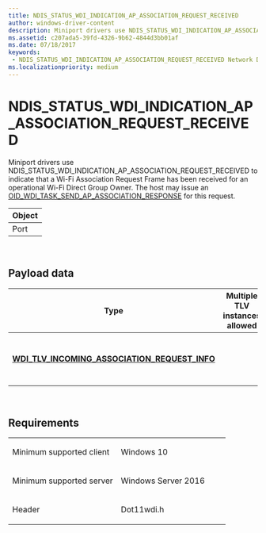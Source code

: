 ```yaml
---
title: NDIS_STATUS_WDI_INDICATION_AP_ASSOCIATION_REQUEST_RECEIVED
author: windows-driver-content
description: Miniport drivers use NDIS_STATUS_WDI_INDICATION_AP_ASSOCIATION_REQUEST_RECEIVED to indicate that a Wi-Fi Association Request Frame has been received for an operational Wi-Fi Direct Group Owner.
ms.assetid: c207ada5-39fd-4326-9b62-4844d3bb01af
ms.date: 07/18/2017 
keywords:
 - NDIS_STATUS_WDI_INDICATION_AP_ASSOCIATION_REQUEST_RECEIVED Network Drivers Starting with Windows Vista
ms.localizationpriority: medium
---
```


# NDIS\_STATUS\_WDI\_INDICATION\_AP\_ASSOCIATION\_REQUEST\_RECEIVED


Miniport drivers use NDIS\_STATUS\_WDI\_INDICATION\_AP\_ASSOCIATION\_REQUEST\_RECEIVED to indicate that a Wi-Fi Association Request Frame has been received for an operational Wi-Fi Direct Group Owner. The host may issue an [OID\_WDI\_TASK\_SEND\_AP\_ASSOCIATION\_RESPONSE](oid-wdi-task-send-ap-association-response.md) for this request.

| Object |
|--------|
| Port   |

 

## Payload data


| Type                                                                                                     | Multiple TLV instances allowed | Optional | Description                                   |
|----------------------------------------------------------------------------------------------------------|--------------------------------|----------|-----------------------------------------------|
| [**WDI\_TLV\_INCOMING\_ASSOCIATION\_REQUEST\_INFO**](https://msdn.microsoft.com/library/windows/hardware/dn926315) |                                |          | The incoming Association Request information. |

 

Requirements
------------

<table>
<colgroup>
<col width="50%" />
<col width="50%" />
</colgroup>
<tbody>
<tr class="odd">
<td><p>Minimum supported client</p></td>
<td><p>Windows 10</p></td>
</tr>
<tr class="even">
<td><p>Minimum supported server</p></td>
<td><p>Windows Server 2016</p></td>
</tr>
<tr class="odd">
<td><p>Header</p></td>
<td>Dot11wdi.h</td>
</tr>
</tbody>
</table>

 

 




